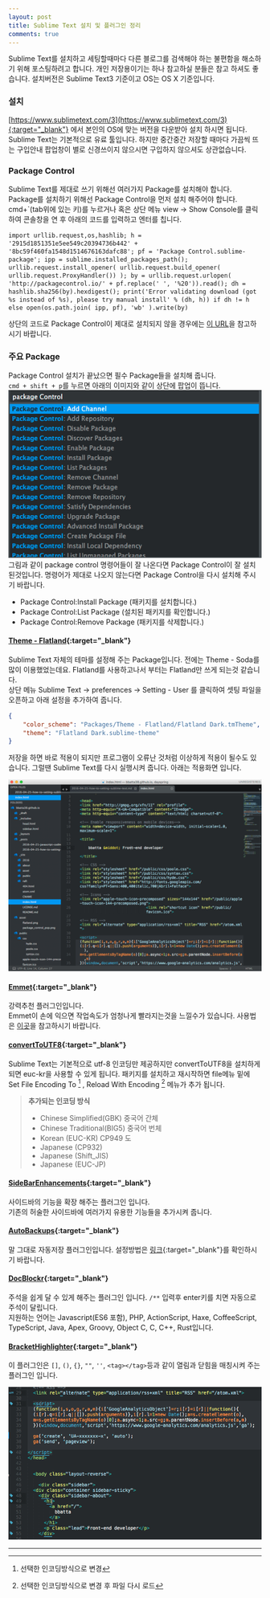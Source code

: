 ```yaml
---
layout: post
title: Sublime Text 설치 및 플러그인 정리
comments: true
---
```


Sublime Text를 설치하고 세팅할때마다 다른 블로그를 검색해야 하는 불편함을 해소하기 위해 포스팅하려고 합니다. 개인 저장용이기는 하나 참고하실 분들은 참고 하셔도 좋습니다. 설치버전은 Sublime Text3 기준이고 OS는 OS X 기준입니다.

### 설치

[https://www.sublimetext.com/3](https://www.sublimetext.com/3){:target="_blank"} 에서 본인의 OS에 맞는 버전을 다운받아 설치 하시면 됩니다. Sublime Text는 기본적으로 유료 툴입니다. 하지만 중간중간 저장할 때마다 가끔씩 뜨는 구입안내 팝업창이 별로 신경쓰이지 않으시면 구입하지 않으셔도 상관없습니다.


### Package Control

Sublime Text를 제대로 쓰기 위해선 여러가지 Package를 설치해야 합니다. Package를 설치하기 위해선 Package Control을 먼저 설치 해주어야 합니다.<br />
cmd+\`(tab위에 있는 키)를 누르거나 혹은 상단 메뉴 view -> Show Console를 클릭하여 콘솔창을 연 후 아래의 코드를 입력하고 엔터를 칩니다.

```
import urllib.request,os,hashlib; h = '2915d1851351e5ee549c20394736b442' + '8bc59f460fa1548d1514676163dafc88'; pf = 'Package Control.sublime-package'; ipp = sublime.installed_packages_path(); urllib.request.install_opener( urllib.request.build_opener( urllib.request.ProxyHandler()) ); by = urllib.request.urlopen( 'http://packagecontrol.io/' + pf.replace(' ', '%20')).read(); dh = hashlib.sha256(by).hexdigest(); print('Error validating download (got %s instead of %s), please try manual install' % (dh, h)) if dh != h else open(os.path.join( ipp, pf), 'wb' ).write(by)
```

상단의 코드로 Package Control이 제대로 설치되지 않을 경우에는 [이 URL](https://packagecontrol.io/installation)을 참고하시기 바랍니다.


### 주요 Package

Package Control 설치가 끝났으면 필수 Package들을 설치해 줍니다.<br />
`cmd + shift + p`를 누르면 아래의 이미지와 같이 상단에 팝업이 뜹니다.
![Package Control pop](/asset/package_control_pop.png)
그림과 같이 package control 명령어들이 잘 나온다면 Package Control이 잘 설치 된것입니다. 명령어가 제대로 나오지 않는다면 Package Control을 다시 설치해 주시기 바랍니다.

- Package Control:Install Package (패키지를 설치합니다.)
- Package Control:List Package (설치된 패키지를 확인합니다.)
- Package Control:Remove Package (패키지를 삭제합니다.)

#### [Theme - Flatland](https://github.com/thinkpixellab/flatland){:target="_blank"}

Sublime Text 자체의 테마를 설정해 주는 Package입니다. 전에는 Theme - Soda를 많이 이용했었는데요. Flatland를 사용하고나서 부터는 Flatland만 쓰게 되는것 같습니다.<br />
상단 메뉴 Sublime Text -> preferences -> Setting - User 를 클릭하여 셋팅 파일을 오픈하고 아래 설정을 추가하여 줍니다.

```json
{
	"color_scheme": "Packages/Theme - Flatland/Flatland Dark.tmTheme",
	"theme": "Flatland Dark.sublime-theme"
}
```
저장을 하면 바로 적용이 되지만 프로그램이 오류난 것처럼 이상하게 적용이 될수도 있습니다. 그럴땐 Sublime Text를 다시 실행시켜 줍니다.
아래는 적용화면 입니다.

![Flatland](/asset/flatland.png)

#### [Emmet](http://emmet.io/blog/sublime-text-3/){:target="_blank"}

강력추천 플러그인입니다.<br />
Emmet이 손에 익으면 작업속도가 엄청나게 빨라지는것을 느낄수가 있습니다.
사용법은 [이곳](http://docs.emmet.io/)을 참고하시기 바랍니다.

#### [convertToUTF8](https://github.com/seanliang/ConvertToUTF8){:target="_blank"}

Sublime Text는 기본적으로 utf-8 인코딩만 제공하지만 convertToUTF8을 설치하게 되면 euc-kr을 사용할 수 있게 됩니다.
패키지를 설치하고 재시작하면 file메뉴 밑에 Set File Encoding To [^1] , Reload With Encoding [^2] 메뉴가 추가 됩니다.

> **추가되는 인코딩 방식**
>
> - Chinese Simplified(GBK) 중국어 간체
> - Chinese Traditional(BIG5) 중국어 번체
> - Korean (EUC-KR) CP949 도
> - Japanese (CP932)
> - Japanese (Shift_JIS)
> - Japanese (EUC-JP)

#### [SideBarEnhancements](https://github.com/titoBouzout/SideBarEnhancements){:target="_blank"}

사이드바의 기능을 확장 해주는 플러그인 입니다.<br />
기존의 허술한 사이드바에 여러가지 유용한 기능들을 추가시켜 줍니다.

#### [AutoBackups](https://github.com/akalongman/sublimetext-autobackups){:target="_blank"}

말 그대로 자동저장 플러그인입니다. 설정방법은 [링크](https://github.com/akalongman/sublimetext-autobackups){:target="_blank"}를 확인하시기 바랍니다.

#### [DocBlockr](https://github.com/spadgos/sublime-jsdocs){:target="_blank"}

주석을 쉽게 달 수 있게 해주는 플러그인 입니다. `/**` 입력후 enter키를 치면 자동으로 주석이 달립니다.<br />
지원하는 언어는 Javascript(ES6 포함), PHP, ActionScript, Haxe, CoffeeScript, TypeScript, Java, Apex, Groovy, Object C, C, C++, Rust입니다.

#### [BracketHighlighter](https://github.com/facelessuser/BracketHighlighter){:target="_blank"}

이 플러그인은 `[]`, `()`, `{}`, `""`, `''`, `<tag></tag>`등과 같이 열림과 닫힘을 매칭시켜 주는 플러그인 입니다.

![bracket_highlighter](/asset/bracket_highlighter.png)

---

[^1]: 선택한 인코딩방식으로 변경
[^2]: 선택한 인코딩방식으로 변경 후 파일 다시 로드
